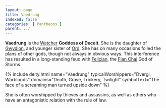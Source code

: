 ```yaml
---
layout: page
title: Vaedrung
indexed: false
categories: [ Pantheons ]
parent: ../
---
```

**Vaedrung** is the [Watcher](../watchers.html) **Goddess of Deceit**. She is the daughter of [Gwydion](../gwydion/), and younger sister of [Ord](../ord/). She has on many occasions foiled the plans of other gods, though not always in obvious ways. This interference has resulted in a long-standing feud with [Felician](/pantheons/fian_chai/felician/), the [Fian Chai](/pantheons/fian_chai/) God of Storms.

{% include deity.html 
            name="Vaedrung"
            typicalWorshippers="Dvergi, Warbloods"
            domains="Death, Grave, Trickery, Twilight"
            symbolText="The face of a screaming man turned upside down"
%}

She is often worshipped by thieves and assassins, as well as others who have an antagonistic relation with the rule of law.